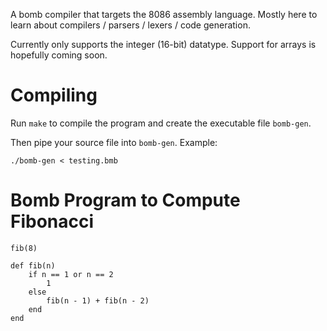 A bomb compiler that targets the 8086 assembly language.
Mostly here to learn about compilers / parsers / lexers / code generation.

Currently only supports the integer (16-bit) datatype.
Support for arrays is hopefully coming soon.

# Compiling
Run `make` to compile the program and create the executable file `bomb-gen`.

Then pipe your source file into `bomb-gen`. Example:
```
./bomb-gen < testing.bmb
```

# Bomb Program to Compute Fibonacci
```  
fib(8)

def fib(n)
    if n == 1 or n == 2
        1
    else
        fib(n - 1) + fib(n - 2)
    end
end
```
